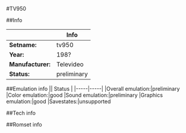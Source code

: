 #TV950

##Info

||Info|
|-----|-----|
|**Setname:**|tv950
|**Year:**|198?
|**Manufacturer:**|Televideo
|**Status:**|preliminary

##Emulation info
|| Status |
|-----|-----|
|Overall emulation:|preliminary
|Color emulation:|good
|Sound emulation:|preliminary
|Graphics emulation:|good
|Savestates:|unsupported

##Tech info

##Romset info

<!--- START OF EDITED COMMENT DO NOT TOUCH TEXT ABOVE-->
